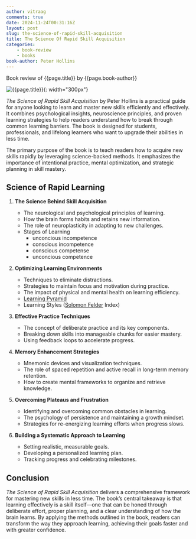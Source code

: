 ```yaml
---
author: vitraag
comments: true
date: 2024-11-24T00:31:16Z
layout: post
slug: the-science-of-rapid-skill-acquisition 
title: The Science Of Rapid Skill Acquisition
categories:
    - book-review
    - books
book-author: Peter Hollins
---
```

Book review of {{page.title}} by {{page.book-author}}

![{{page.title}}]({{site.url}}{{site.baseurl}}/assets/images/books/{{page.slug}}.jpg){: width="300px"}

*The Science of Rapid Skill Acquisition* by Peter Hollins is a practical guide for anyone looking to learn and master new skills efficiently and effectively. It combines psychological insights, neuroscience principles, and proven learning strategies to help readers understand how to break through common learning barriers. The book is designed for students, professionals, and lifelong learners who want to upgrade their abilities in less time.

The primary purpose of the book is to teach readers how to acquire new skills rapidly by leveraging science-backed methods. It emphasizes the importance of intentional practice, mental optimization, and strategic planning in skill mastery.

## Science of Rapid Learning  
1. **The Science Behind Skill Acquisition**  
   - The neurological and psychological principles of learning.  
   - How the brain forms habits and retains new information.  
   - The role of neuroplasticity in adapting to new challenges.
   - Stages of Learning
        - unconcious incompetence
        - conscious incompetence
        - conscious competense
        - unconcious competence

2. **Optimizing Learning Environments**  
   - Techniques to eliminate distractions.  
   - Strategies to maintain focus and motivation during practice.  
   - The impact of physical and mental health on learning efficiency.
   - [Learning Pyramid](https://www.educationcorner.com/the-learning-pyramid/)
   - Learning Styles ([Solomon Felder](https://engr.ncsu.edu/stem-resources/?path=%252fILSdir%252fstyles%252ehtm) Index) 

3. **Effective Practice Techniques**  
   - The concept of deliberate practice and its key components.  
   - Breaking down skills into manageable chunks for easier mastery.  
   - Using feedback loops to accelerate progress.

4. **Memory Enhancement Strategies**  
   - Mnemonic devices and visualization techniques.  
   - The role of spaced repetition and active recall in long-term memory retention.  
   - How to create mental frameworks to organize and retrieve knowledge.

5. **Overcoming Plateaus and Frustration**  
   - Identifying and overcoming common obstacles in learning.  
   - The psychology of persistence and maintaining a growth mindset.  
   - Strategies for re-energizing learning efforts when progress slows.

6. **Building a Systematic Approach to Learning**  
   - Setting realistic, measurable goals.  
   - Developing a personalized learning plan.  
   - Tracking progress and celebrating milestones.

## Conclusion  
*The Science of Rapid Skill Acquisition* delivers a comprehensive framework for mastering new skills in less time. The book’s central takeaway is that learning effectively is a skill itself—one that can be honed through deliberate effort, proper planning, and a clear understanding of how the brain learns. By applying the methods outlined in the book, readers can transform the way they approach learning, achieving their goals faster and with greater confidence.

